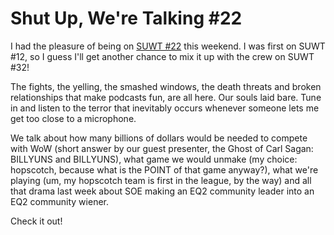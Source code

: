 # Shut Up, We're Talking #22

I had the pleasure of being on [SUWT #22](http://tagn.wordpress.com/2008/03/17/shut-up-were-talking-22/) this weekend. I was first on SUWT #12, so I guess I'll get another chance to mix it up with the crew on SUWT #32!

The fights, the yelling, the smashed windows, the death threats and broken relationships that make podcasts fun, are all here. Our souls laid bare. Tune in and listen to the terror that inevitably occurs whenever someone lets me get too close to a microphone.

We talk about how many billions of dollars would be needed to compete with WoW (short answer by our guest presenter, the Ghost of Carl Sagan: BILLYUNS and BILLYUNS), what game we would unmake (my choice: hopscotch, because what is the POINT of that game anyway?), what we're playing (um, my hopscotch team is first in the league, by the way) and all that drama last week about SOE making an EQ2 community leader into an EQ2 community wiener.

Check it out!

